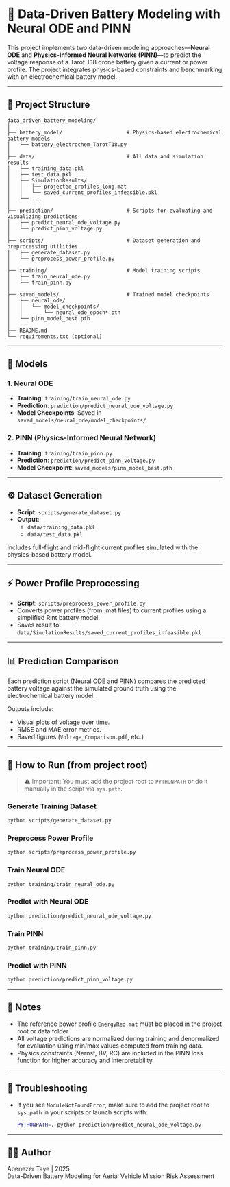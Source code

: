 # 🔋 Data-Driven Battery Modeling with Neural ODE and PINN

This project implements two data-driven modeling approaches—**Neural ODE** and **Physics-Informed Neural Networks (PINN)**—to predict the voltage response of a Tarot T18 drone battery given a current or power profile. The project integrates physics-based constraints and benchmarking with an electrochemical battery model.

---

## 📁 Project Structure

```
data_driven_battery_modeling/
│
├── battery_model/                     # Physics-based electrochemical battery models
│   └── battery_electrochem_TarotT18.py
│
├── data/                              # All data and simulation results
│   ├── training_data.pkl
│   ├── test_data.pkl
│   ├── SimulationResults/
│   │   ├── projected_profiles_long.mat
│   │   └── saved_current_profiles_infeasible.pkl
│   └── ...
│
├── prediction/                        # Scripts for evaluating and visualizing predictions
│   ├── predict_neural_ode_voltage.py
│   └── predict_pinn_voltage.py
│
├── scripts/                           # Dataset generation and preprocessing utilities
│   ├── generate_dataset.py
│   └── preprocess_power_profile.py
│
├── training/                          # Model training scripts
│   ├── train_neural_ode.py
│   └── train_pinn.py
│
├── saved_models/                      # Trained model checkpoints
│   ├── neural_ode/
│   │   └── model_checkpoints/
│   │       └── neural_ode_epoch*.pth
│   └── pinn_model_best.pth
│
├── README.md
└── requirements.txt (optional)
```

---

## 🧠 Models

### 1. Neural ODE
- **Training**: `training/train_neural_ode.py`
- **Prediction**: `prediction/predict_neural_ode_voltage.py`
- **Model Checkpoints**: Saved in `saved_models/neural_ode/model_checkpoints/`

### 2. PINN (Physics-Informed Neural Network)
- **Training**: `training/train_pinn.py`
- **Prediction**: `prediction/predict_pinn_voltage.py`
- **Model Checkpoint**: `saved_models/pinn_model_best.pth`

---

## ⚙️ Dataset Generation

- **Script**: `scripts/generate_dataset.py`
- **Output**: 
  - `data/training_data.pkl`
  - `data/test_data.pkl`

Includes full-flight and mid-flight current profiles simulated with the physics-based battery model.

---

## ⚡ Power Profile Preprocessing

- **Script**: `scripts/preprocess_power_profile.py`
- Converts power profiles (from .mat files) to current profiles using a simplified Rint battery model.
- Saves result to: `data/SimulationResults/saved_current_profiles_infeasible.pkl`

---

## 📊 Prediction Comparison

Each prediction script (Neural ODE and PINN) compares the predicted battery voltage against the simulated ground truth using the electrochemical battery model.

Outputs include:
- Visual plots of voltage over time.
- RMSE and MAE error metrics.
- Saved figures (`Voltage_Comparison.pdf`, etc.)

---

## 🧪 How to Run (from project root)

> ⚠️ Important: You must add the project root to `PYTHONPATH` or do it manually in the script via `sys.path`.

### Generate Training Dataset
```bash
python scripts/generate_dataset.py
```

### Preprocess Power Profile
```bash
python scripts/preprocess_power_profile.py
```

### Train Neural ODE
```bash
python training/train_neural_ode.py
```

### Predict with Neural ODE
```bash
python prediction/predict_neural_ode_voltage.py
```

### Train PINN
```bash
python training/train_pinn.py
```

### Predict with PINN
```bash
python prediction/predict_pinn_voltage.py
```

---

## 📌 Notes

- The reference power profile `EnergyReq.mat` must be placed in the project root or data folder.
- All voltage predictions are normalized during training and denormalized for evaluation using min/max values computed from training data.
- Physics constraints (Nernst, BV, RC) are included in the PINN loss function for higher accuracy and interpretability.

---

## 🔧 Troubleshooting

- If you see `ModuleNotFoundError`, make sure to add the project root to `sys.path` in your scripts or launch scripts with:
  ```bash
  PYTHONPATH=. python prediction/predict_neural_ode_voltage.py
  ```

---

## 👨‍💻 Author

Abenezer Taye | 2025  
Data-Driven Battery Modeling for Aerial Vehicle Mission Risk Assessment
